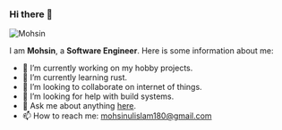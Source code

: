 ### Hi there 👋

<img src="https://komarev.com/ghpvc/?username=Mohsin-Ul-Islam" alt="Mohsin" />

I am **Mohsin**, a **Software Engineer**. Here is some information about me:

- 🔭 I’m currently working on my hobby projects.
- 🌱 I’m currently learning rust.
- 👯 I’m looking to collaborate on internet of things.
- 🤔 I’m looking for help with build systems.
- 💬 Ask me about anything <a href='https://github.com/Mohsin-Ul-Islam/Mohsin-Ul-Islam/issues'>here</a>.
- 📫 How to reach me: mohsinulislam180@gmail.com

